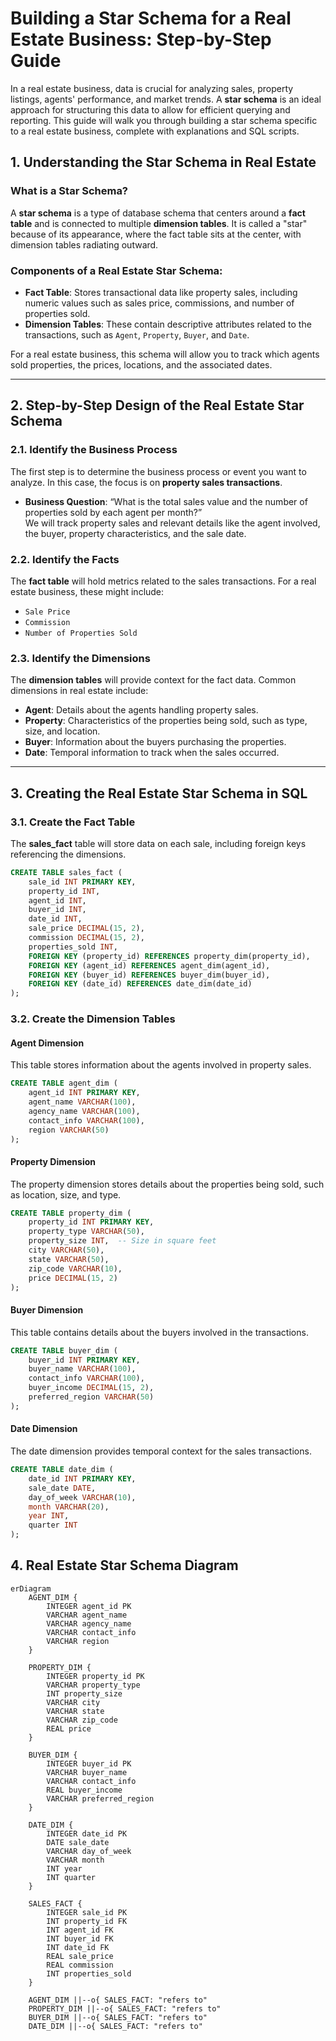 # Building a Star Schema for a Real Estate Business: Step-by-Step Guide

In a real estate business, data is crucial for analyzing sales, property listings, agents' performance, and market trends. A **star schema** is an ideal approach for structuring this data to allow for efficient querying and reporting. This guide will walk you through building a star schema specific to a real estate business, complete with explanations and SQL scripts.

## 1. **Understanding the Star Schema in Real Estate**

### What is a Star Schema?

A **star schema** is a type of database schema that centers around a **fact table** and is connected to multiple **dimension tables**. It is called a "star" because of its appearance, where the fact table sits at the center, with dimension tables radiating outward.

### Components of a Real Estate Star Schema:

- **Fact Table**: Stores transactional data like property sales, including numeric values such as sales price, commissions, and number of properties sold.
- **Dimension Tables**: These contain descriptive attributes related to the transactions, such as `Agent`, `Property`, `Buyer`, and `Date`.

For a real estate business, this schema will allow you to track which agents sold properties, the prices, locations, and the associated dates.

---

## 2. **Step-by-Step Design of the Real Estate Star Schema**

### 2.1. **Identify the Business Process**

The first step is to determine the business process or event you want to analyze. In this case, the focus is on **property sales transactions**.

- **Business Question**: “What is the total sales value and the number of properties sold by each agent per month?”  
We will track property sales and relevant details like the agent involved, the buyer, property characteristics, and the sale date.

### 2.2. **Identify the Facts**

The **fact table** will hold metrics related to the sales transactions. For a real estate business, these might include:

- `Sale Price`
- `Commission`
- `Number of Properties Sold`

### 2.3. **Identify the Dimensions**

The **dimension tables** will provide context for the fact data. Common dimensions in real estate include:

- **Agent**: Details about the agents handling property sales.
- **Property**: Characteristics of the properties being sold, such as type, size, and location.
- **Buyer**: Information about the buyers purchasing the properties.
- **Date**: Temporal information to track when the sales occurred.

---

## 3. **Creating the Real Estate Star Schema in SQL**

### 3.1. **Create the Fact Table**

The **sales_fact** table will store data on each sale, including foreign keys referencing the dimensions.

```sql
CREATE TABLE sales_fact (
    sale_id INT PRIMARY KEY,
    property_id INT,
    agent_id INT,
    buyer_id INT,
    date_id INT,
    sale_price DECIMAL(15, 2),
    commission DECIMAL(15, 2),
    properties_sold INT,
    FOREIGN KEY (property_id) REFERENCES property_dim(property_id),
    FOREIGN KEY (agent_id) REFERENCES agent_dim(agent_id),
    FOREIGN KEY (buyer_id) REFERENCES buyer_dim(buyer_id),
    FOREIGN KEY (date_id) REFERENCES date_dim(date_id)
);
```

### 3.2. **Create the Dimension Tables**

#### **Agent Dimension**

This table stores information about the agents involved in property sales.

```sql
CREATE TABLE agent_dim (
    agent_id INT PRIMARY KEY,
    agent_name VARCHAR(100),
    agency_name VARCHAR(100),
    contact_info VARCHAR(100),
    region VARCHAR(50)
);
```

#### **Property Dimension**

The property dimension stores details about the properties being sold, such as location, size, and type.

```sql
CREATE TABLE property_dim (
    property_id INT PRIMARY KEY,
    property_type VARCHAR(50),
    property_size INT,  -- Size in square feet
    city VARCHAR(50),
    state VARCHAR(50),
    zip_code VARCHAR(10),
    price DECIMAL(15, 2)
);
```

#### **Buyer Dimension**

This table contains details about the buyers involved in the transactions.

```sql
CREATE TABLE buyer_dim (
    buyer_id INT PRIMARY KEY,
    buyer_name VARCHAR(100),
    contact_info VARCHAR(100),
    buyer_income DECIMAL(15, 2),
    preferred_region VARCHAR(50)
);
```

#### **Date Dimension**

The date dimension provides temporal context for the sales transactions.

```sql
CREATE TABLE date_dim (
    date_id INT PRIMARY KEY,
    sale_date DATE,
    day_of_week VARCHAR(10),
    month VARCHAR(20),
    year INT,
    quarter INT
);
```

## 4. **Real Estate Star Schema Diagram**

```mermaid
erDiagram
    AGENT_DIM {
        INTEGER agent_id PK
        VARCHAR agent_name
        VARCHAR agency_name
        VARCHAR contact_info
        VARCHAR region
    }
    
    PROPERTY_DIM {
        INTEGER property_id PK
        VARCHAR property_type
        INT property_size
        VARCHAR city
        VARCHAR state
        VARCHAR zip_code
        REAL price
    }
    
    BUYER_DIM {
        INTEGER buyer_id PK
        VARCHAR buyer_name
        VARCHAR contact_info
        REAL buyer_income
        VARCHAR preferred_region
    }
    
    DATE_DIM {
        INTEGER date_id PK
        DATE sale_date
        VARCHAR day_of_week
        VARCHAR month
        INT year
        INT quarter
    }
    
    SALES_FACT {
        INTEGER sale_id PK
        INT property_id FK
        INT agent_id FK
        INT buyer_id FK
        INT date_id FK
        REAL sale_price
        REAL commission
        INT properties_sold
    }

    AGENT_DIM ||--o{ SALES_FACT: "refers to"
    PROPERTY_DIM ||--o{ SALES_FACT: "refers to"
    BUYER_DIM ||--o{ SALES_FACT: "refers to"
    DATE_DIM ||--o{ SALES_FACT: "refers to"
```
